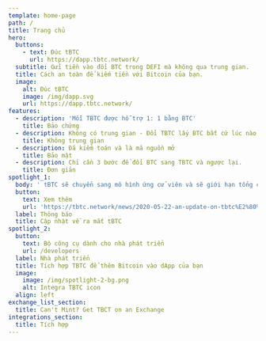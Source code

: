 ```yaml
---
template: home-page
path: /
title: Trang chủ
hero:
  buttons:
    - text: Đúc tBTC
      url: https://dapp.tbtc.network/
  subtitle: Gửi tiền vào đổi BTC trong DEFI mà không qua trung gian.
  title: Cách an toàn để kiếm tiền với Bitcoin của bạn.
  image:
    alt: Đúc tBTC
    image: /img/dapp.svg
    url: https://dapp.tbtc.network/
features:
  - description: 'Mỗi TBTC được hỗ trợ 1: 1 bằng BTC'
    title: Bảo chứng
  - description: Không có trung gian - Đổi TBTC lấy BTC bất cứ lúc nào
    title: Không trung gian
  - description: Đã kiểm toán và là mã nguồn mở
    title: Bảo mật
  - description: Chỉ cần 3 bước để đổi BTC sang TBTC và ngược lại.
    title: Đơn giản
spotlight_1:
  body: ' tBTC sẽ chuyển sang mô hình ứng cử viên và sẽ giới hạn tổng cung. Mở rộng các biện pháp an ninh bao gồm kiểm toán thêm và trao giải thưởng cho các lỗi tìm thấy gấp 10 lần.'
  button:
    text: Xem thêm
    url: 'https://tbtc.network/news/2020-05-22-an-update-on-tbtc%E2%80%99s-launch/'
  label: Thông báo
  title: Cập nhật về ra mắt tBTC
spotlight_2:
  button:
    text: Bộ công cụ dành cho nhà phát triển
    url: /developers
  label: Nhà phát triển
  title: Tích hợp TBTC để thêm Bitcoin vào dApp của bạn
  image:
    image: /img/spotlight-2-bg.png
    alt: Integra TBTC icon
  align: left
exchange_list_section:
  title: Can't Mint? Get TBCT on an Exchange
integrations_section:
  title: Tích hợp
---
```


